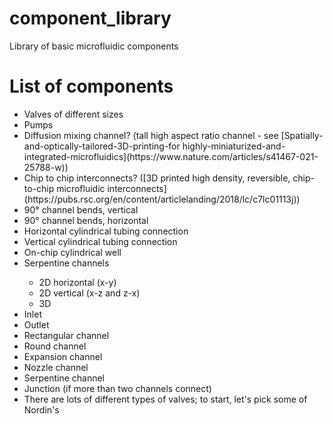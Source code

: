 # component_library
Library of basic microfluidic components

# List of components

<ul>
  <li>Valves of different sizes</li>
  <li>Pumps</li>
  <li>Diffusion mixing channel? (tall high aspect ratio channel - see [Spatially-and-optically-tailored-3D-printing-for
highly-miniaturized-and-integrated-microfluidics](https://www.nature.com/articles/s41467-021-25788-w))</li>
  <li>Chip to chip interconnects? ([3D printed high density, reversible, chip-to-chip microfluidic interconnects](https://pubs.rsc.org/en/content/articlelanding/2018/lc/c7lc01113j))</li>
  <li>90° channel bends, vertical</li>
  <li>90° channel bends, horizontal</li>
  <li>Horizontal cylindrical tubing connection</li>
  <li>Vertical cylindrical tubing connection</li>
  <li>On-chip cylindrical well</li>
  <li>Serpentine channels </li>
  <ul>
      <li>2D horizontal (x-y)</li>
      <li>2D vertical (x-z and z-x)</li>
      <li>3D</li>
    </ul>
  <li>Inlet</li>
  <li>Outlet</li>
  <li>Rectangular channel</li>
  <li>Round channel</li>
  <li>Expansion channel</li>
  <li>Nozzle channel</li>
  <li>Serpentine channel</li>
  <li>Junction (if more than two channels connect)</li>
  <li>There are lots of different types of valves; to start, let's pick some of Nordin's</li>
</ul>
